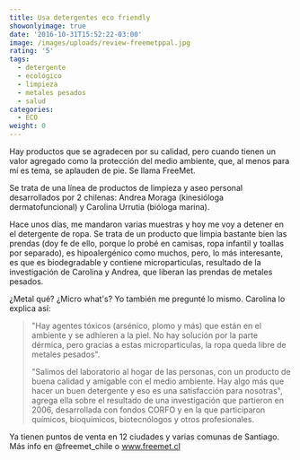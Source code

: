 ```yaml
---
title: Usa detergentes eco friendly
showonlyimage: true
date: '2016-10-31T15:52:22-03:00'
image: /images/uploads/review-freemetppal.jpg
rating: '5'
tags:
  - detergente
  - ecológico
  - limpieza
  - metales pesados
  - salud
categories:
  - ECO
weight: 0
---
```

Hay productos que se agradecen por su calidad, pero cuando tienen un valor agregado como la protección del medio ambiente, que, al menos para mí es tema, se aplauden de pie. Se llama FreeMet.

<!--more-->

Se trata de una línea de productos de limpieza y aseo personal desarrollados por 2 chilenas: Andrea Moraga (kinesióloga dermatofuncional) y Carolina Urrutia (bióloga marina). 

Hace unos días, me mandaron varias muestras y hoy me voy a detener en el detergente de ropa. Se trata de un producto que limpia bastante bien las prendas (doy fe de ello, porque lo probé en camisas, ropa infantil y toallas por separado), es hipoalergénico como muchos, pero, lo más interesante, es que es biodegradable y contiene microparticulas, resultado de la investigación de Carolina y Andrea, que liberan las prendas de metales pesados. 

¿Metal qué? ¿Micro what's? Yo también me pregunté lo mismo. Carolina lo explica así: 

> "Hay agentes tóxicos (arsénico, plomo y más) que están en el ambiente y se adhieren a la piel. No hay solución por la parte dérmica, pero gracias a estas microparticulas, la ropa queda libre de metales pesados". 
>
> "Salimos del laboratorio al hogar de las personas, con un producto de buena calidad y amigable con el medio ambiente. Hay algo más que hacer un buen detergente y eso es una satisfacción para nosotras", agrega ella sobre el resultado de una investigación que partieron en 2006, desarrollada con fondos CORFO y en la que participaron químicos, bioquímicos, biotecnólogos y otros profesionales. 

Ya tienen puntos de venta en 12 ciudades y varias comunas de Santiago. Más info en @freemet_chile o www.freemet.cl
